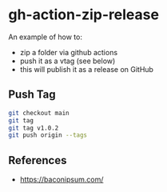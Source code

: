 gh-action-zip-release
==

An example of how to:

* zip a folder via github actions
* push it as a vtag (see below)
* this will publish it as a release on GitHub


## Push Tag


```sh
git checkout main
git tag 
git tag v1.0.2  
git push origin --tags
```


## References

* https://baconipsum.com/

